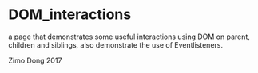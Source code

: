 # DOM_interactions
a page that demonstrates some useful interactions using DOM on parent, children and siblings, also demonstrate the use of Eventlisteners.

Zimo Dong 2017

